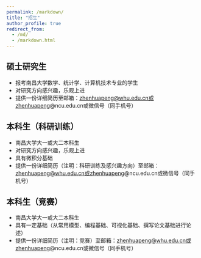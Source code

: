 ```yaml
---
permalink: /markdown/
title: "招生"
author_profile: true
redirect_from: 
  - /md/
  - /markdown.html
---
```


## 硕士研究生

* 报考南昌大学数学、统计学、计算机技术专业的学生
* 对研究方向感兴趣，乐观上进
* 提供一份详细简历至邮箱：zhenhuapeng@whu.edu.cn或zhenhuapeng@ncu.edu.cn或微信号（同手机号）

## 本科生（科研训练）

* 南昌大学大一或大二本科生
* 对研究方向感兴趣，乐观上进
* 具有微积分基础
* 提供一份详细简历（注明：科研训练及感兴趣方向）至邮箱：zhenhuapeng@whu.edu.cn或zhenhuapeng@ncu.edu.cn或微信号（同手机号）
  
## 本科生（竞赛）

* 南昌大学大一或大二本科生
* 具有一定基础（从常用模型、编程基础、可视化基础、撰写论文基础进行论述）
* 提供一份详细简历（注明：竞赛）至邮箱：zhenhuapeng@whu.edu.cn或zhenhuapeng@ncu.edu.cn或微信号（同手机号）
